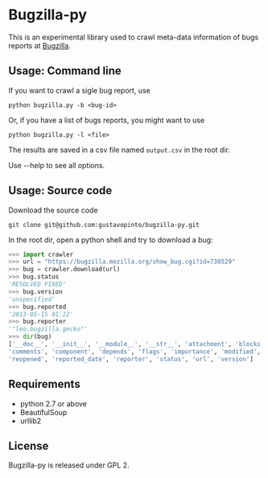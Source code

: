Bugzilla-py
===========

This is an experimental library used to crawl meta-data information of bugs reports at [Bugzilla](http://bugzilla.mozilla.org/).

Usage: Command line
-------------------

If you want to crawl a sigle bug report, use

```
python bugzilla.py -b <bug-id>
```

Or, if you have a list of bugs reports, you might want to use

```
python bugzilla.py -l <file>
```

The results are saved in a csv file named ``output.csv`` in the root dir.

Use --help to see all options.


Usage: Source code
------------------

Download the source code

```
git clone git@github.com:gustavopinto/bugzilla-py.git
```

In the root dir, open a python shell and try to download a bug:

```python
>>> import crawler
>>> url = "https://bugzilla.mozilla.org/show_bug.cgi?id=738529"
>>> bug = crawler.download(url)
>>> bug.status
'RESOLVED FIXED'
>>> bug.version
'unspecified'
>>> bug.reported
'2013-05-15 01:22'
>>> bug.reporter
'"leo.bugzilla.gecko"'
>>> dir(bug)
['__doc__', '__init__', '__module__', '__str__', 'attachment', 'blocks', 'cc_list',
'comments', 'component', 'depends', 'flags', 'importance', 'modified', 'platform',
'reopened', 'reported_date', 'reporter', 'status', 'url', 'version']
```

Requirements
------------

* python 2.7 or above
* BeautifulSoup
* urllib2


License
-------

Bugzilla-py is released under GPL 2.
